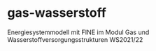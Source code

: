 # gas-wasserstoff
Energiesystemmodell mit FINE im Modul Gas und Wasserstoffversorgungsstrukturen WS2021/22
